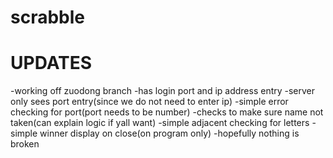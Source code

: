 # scrabble

# UPDATES
-working off zuodong branch
-has login port and ip address entry
-server only sees port entry(since we do not need to enter ip)
-simple error checking for port(port needs to be number)
-checks to make sure name not taken(can explain logic if yall want)
-simple adjacent checking for letters
-simple winner display on close(on program only)
-hopefully nothing is broken
